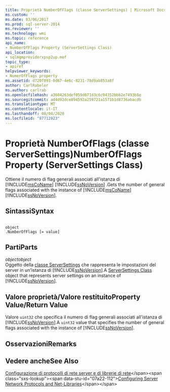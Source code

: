 ```yaml
---
title: Proprietà NumberOfFlags (classe ServerSettings) | Microsoft Docs
ms.custom: ''
ms.date: 03/06/2017
ms.prod: sql-server-2014
ms.reviewer: ''
ms.technology: wmi
ms.topic: reference
api_name:
- NumberOfFlags Property (ServerSettings Class)
api_location:
- sqlmgmproviderxpsp2up.mof
topic_type:
- apiref
helpviewer_keywords:
- NumerOfFlags property
ms.assetid: d720f093-0d67-4e6c-8231-78d9ab853a8f
author: CarlRabeler
ms.author: carlrab
ms.openlocfilehash: a3604263def059d671d3c6c04352bbb2e7493b8e
ms.sourcegitcommit: ad4d92dce894592a259721a1571b1d8736abacdb
ms.translationtype: MT
ms.contentlocale: it-IT
ms.lasthandoff: 08/04/2020
ms.locfileid: "87712923"
---
```

# <a name="numberofflags-property-serversettings-class"></a><span data-ttu-id="07a22-102">Proprietà NumberOfFlags (classe ServerSettings)</span><span class="sxs-lookup"><span data-stu-id="07a22-102">NumberOfFlags Property (ServerSettings Class)</span></span>
  <span data-ttu-id="07a22-103">Ottiene il numero di flag generali associati all'istanza di [!INCLUDE[msCoName](../../../includes/msconame-md.md)] [!INCLUDE[ssNoVersion](../../../includes/ssnoversion-md.md)] .</span><span class="sxs-lookup"><span data-stu-id="07a22-103">Gets the number of general flags associated with the instance of [!INCLUDE[msCoName](../../../includes/msconame-md.md)] [!INCLUDE[ssNoVersion](../../../includes/ssnoversion-md.md)].</span></span>  
  
## <a name="syntax"></a><span data-ttu-id="07a22-104">Sintassi</span><span class="sxs-lookup"><span data-stu-id="07a22-104">Syntax</span></span>  
  
```  
  
object  
.NumberOfFlags [= value]  
```  
  
## <a name="parts"></a><span data-ttu-id="07a22-105">Parti</span><span class="sxs-lookup"><span data-stu-id="07a22-105">Parts</span></span>  
 <span data-ttu-id="07a22-106">*object*</span><span class="sxs-lookup"><span data-stu-id="07a22-106">*object*</span></span>  
 <span data-ttu-id="07a22-107">Oggetto della [classe ServerSettings](serversettings-class.md) che rappresenta le impostazioni del server in un'istanza di [!INCLUDE[ssNoVersion](../../../includes/ssnoversion-md.md)].</span><span class="sxs-lookup"><span data-stu-id="07a22-107">A [ServerSettings Class](serversettings-class.md) object that represents server settings on an instance of [!INCLUDE[ssNoVersion](../../../includes/ssnoversion-md.md)].</span></span>  
  
## <a name="property-valuereturn-value"></a><span data-ttu-id="07a22-108">Valore proprietà/Valore restituito</span><span class="sxs-lookup"><span data-stu-id="07a22-108">Property Value/Return Value</span></span>  
 <span data-ttu-id="07a22-109">Valore `uint32` che specifica il numero di flag generali associati all'istanza di [!INCLUDE[ssNoVersion](../../../includes/ssnoversion-md.md)].</span><span class="sxs-lookup"><span data-stu-id="07a22-109">A `uint32` value that specifies the number of general flags associated with the instance of [!INCLUDE[ssNoVersion](../../../includes/ssnoversion-md.md)].</span></span>  
  
## <a name="remarks"></a><span data-ttu-id="07a22-110">Osservazioni</span><span class="sxs-lookup"><span data-stu-id="07a22-110">Remarks</span></span>  
  
## <a name="see-also"></a><span data-ttu-id="07a22-111">Vedere anche</span><span class="sxs-lookup"><span data-stu-id="07a22-111">See Also</span></span>  
 <span data-ttu-id="07a22-112">[Configurazione di protocolli di rete server e di librerie di rete](https://msdn.microsoft.com/library/ms177485\(v=sql.100\).aspx)</span><span class="sxs-lookup"><span data-stu-id="07a22-112">[Configuring Server Network Protocols and Net-Libraries](https://msdn.microsoft.com/library/ms177485\(v=sql.100\).aspx)</span></span>  
  
  
